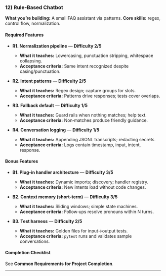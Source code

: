### 12) Rule‑Based Chatbot
**What you’re building:** A small FAQ assistant via patterns.
**Core skills:** regex, control flow, normalization.

#### Required Features
- **R1. Normalization pipeline** — **Difficulty 2/5**
  - **What it teaches:** Lowercasing, punctuation stripping, whitespace collapsing.
  - **Acceptance criteria:** Same intent recognized despite casing/punctuation.

- **R2. Intent patterns** — **Difficulty 2/5**
  - **What it teaches:** Regex design; capture groups for slots.
  - **Acceptance criteria:** Patterns drive responses; tests cover overlaps.

- **R3. Fallback default** — **Difficulty 1/5**
  - **What it teaches:** Guard rails when nothing matches; help text.
  - **Acceptance criteria:** Non‑matches produce friendly guidance.

- **R4. Conversation logging** — **Difficulty 1/5**
  - **What it teaches:** Appending JSONL transcripts; redacting secrets.
  - **Acceptance criteria:** Logs contain timestamp, input, intent, response.

#### Bonus Features
- **B1. Plug‑in handler architecture** — **Difficulty 3/5**
  - **What it teaches:** Dynamic imports; discovery; handler registry.
  - **Acceptance criteria:** New intents load without code changes.

- **B2. Context memory (short‑term)** — **Difficulty 3/5**
  - **What it teaches:** Sliding windows; simple state machines.
  - **Acceptance criteria:** Follow‑ups resolve pronouns within N turns.

- **B3. Test harness** — **Difficulty 2/5**
  - **What it teaches:** Golden files for input→output tests.
  - **Acceptance criteria:** `pytest` runs and validates sample conversations.

#### Completion Checklist
See **Common Requirements for Project Completion**.

---
